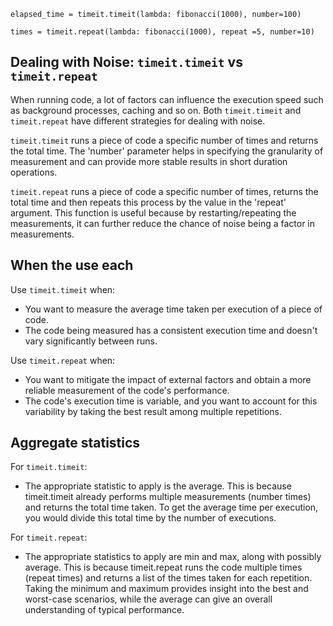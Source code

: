 `elapsed_time = timeit.timeit(lambda: fibonacci(1000), number=100)`

`times = timeit.repeat(lambda: fibonacci(1000), repeat =5, number=10)`


## Dealing with Noise: `timeit.timeit` vs `timeit.repeat`

When running code, a lot of factors can influence the execution speed such as background processes, caching and so on. Both `timeit.timeit` and `timeit.repeat` have different strategies for dealing with noise.

`timeit.timeit` runs a piece of code a specific number of times and returns the total time. The 'number' parameter helps in specifying the granularity of measurement and can provide more stable results in short duration operations.

`timeit.repeat` runs a piece of code a specific number of times, returns the total time and then repeats this process by the value in the 'repeat' argument. This function is useful because by restarting/repeating the measurements, it can further reduce the chance of noise being a factor in measurements. 

## When the use each

Use `timeit.timeit` when:
* You want to measure the average time taken per execution of a piece of code.
* The code being measured has a consistent execution time and doesn't vary significantly between runs.


Use `timeit.repeat` when:
* You want to mitigate the impact of external factors and obtain a more reliable measurement of the code's performance.
* The code's execution time is variable, and you want to account for this variability by taking the best result among multiple repetitions.

## Aggregate statistics

For `timeit.timeit`:

* The appropriate statistic to apply is the average. This is because timeit.timeit already performs multiple measurements (number times) and returns the total time taken. To get the average time per execution, you would divide this total time by the number of executions.


For `timeit.repeat`:

* The appropriate statistics to apply are min and max, along with possibly average. This is because timeit.repeat runs the code multiple times (repeat times) and returns a list of the times taken for each repetition. Taking the minimum and maximum provides insight into the best and worst-case scenarios, while the average can give an overall understanding of typical performance.